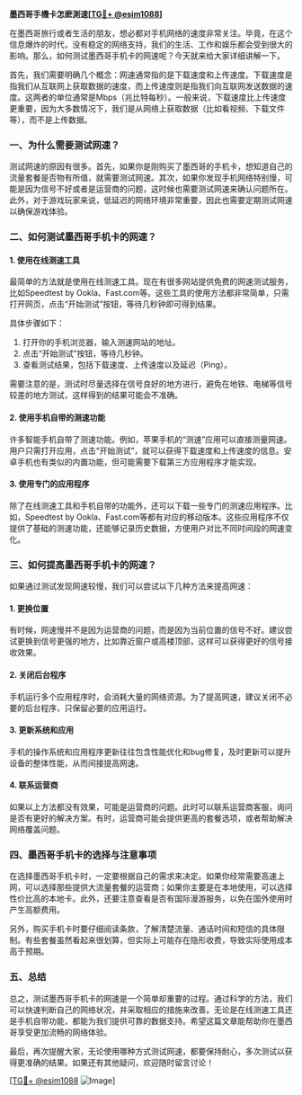 **墨西哥手機卡怎麽測速[[TG💪+ @esim1088](https://t.me/s/esim1088)]**

在墨西哥旅行或者生活的朋友，想必都对手机网络的速度非常关注。毕竟，在这个信息爆炸的时代，没有稳定的网络支持，我们的生活、工作和娱乐都会受到很大的影响。那么，如何测试墨西哥手机卡的网速呢？今天就来给大家详细讲解一下。

首先，我们需要明确几个概念：网速通常指的是下载速度和上传速度。下载速度是指我们从互联网上获取数据的速度，而上传速度则是指我们向互联网发送数据的速度。这两者的单位通常是Mbps（兆比特每秒）。一般来说，下载速度比上传速度更重要，因为大多数情况下，我们是从网络上获取数据（比如看视频、下载文件等），而不是上传数据。

### **一、为什么需要测试网速？**

测试网速的原因有很多。首先，如果你是刚购买了墨西哥的手机卡，想知道自己的流量套餐是否物有所值，就需要测试网速。其次，如果你发现手机网络特别慢，可能是因为信号不好或者是运营商的问题，这时候也需要测试网速来确认问题所在。此外，对于游戏玩家来说，低延迟的网络环境非常重要，因此也需要定期测试网速以确保游戏体验。

### **二、如何测试墨西哥手机卡的网速？**

#### **1. 使用在线测速工具**

最简单的方法就是使用在线测速工具。现在有很多网站提供免费的网速测试服务，比如Speedtest by Ookla、Fast.com等。这些工具的使用方法都非常简单，只需打开网页，点击“开始测试”按钮，等待几秒钟即可得到结果。

具体步骤如下：
1. 打开你的手机浏览器，输入测速网站的地址。
2. 点击“开始测试”按钮，等待几秒钟。
3. 查看测试结果，包括下载速度、上传速度以及延迟（Ping）。

需要注意的是，测试时尽量选择在信号良好的地方进行，避免在地铁、电梯等信号较差的地方测试，这样得到的结果可能会不准确。

#### **2. 使用手机自带的测速功能**

许多智能手机自带了测速功能。例如，苹果手机的“测速”应用可以直接测量网速。用户只需打开应用，点击“开始测试”，就可以获得下载速度和上传速度的信息。安卓手机也有类似的内置功能，但可能需要下载第三方应用程序才能实现。

#### **3. 使用专门的应用程序**

除了在线测速工具和手机自带的功能外，还可以下载一些专门的测速应用程序。比如，Speedtest by Ookla、Fast.com等都有对应的移动版本。这些应用程序不仅提供了基础的测速功能，还能够记录历史数据，方便用户对比不同时间段的网速变化。

### **三、如何提高墨西哥手机卡的网速？**

如果通过测试发现网速较慢，我们可以尝试以下几种方法来提高网速：

#### **1. 更换位置**

有时候，网速慢并不是因为运营商的问题，而是因为当前位置的信号不好。建议尝试更换到信号更强的地方，比如靠近窗户或高楼顶部，这样可以获得更好的信号接收效果。

#### **2. 关闭后台程序**

手机运行多个应用程序时，会消耗大量的网络资源。为了提高网速，建议关闭不必要的后台程序，只保留必要的应用运行。

#### **3. 更新系统和应用**

手机的操作系统和应用程序更新往往包含性能优化和bug修复，及时更新可以提升设备的整体性能，从而间接提高网速。

#### **4. 联系运营商**

如果以上方法都没有效果，可能是运营商的问题。此时可以联系运营商客服，询问是否有更好的解决方案。有时，运营商可能会提供更高的套餐选项，或者帮助解决网络覆盖问题。

### **四、墨西哥手机卡的选择与注意事项**

在选择墨西哥手机卡时，一定要根据自己的需求来决定。如果你经常需要高速上网，可以选择那些提供大流量套餐的运营商；如果你主要是在本地使用，可以选择性价比高的本地卡。此外，还要注意查看是否有国际漫游服务，以免在国外使用时产生高额费用。

另外，购买手机卡时要仔细阅读条款，了解清楚流量、通话时间和短信的具体限制。有些套餐虽然看起来很划算，但实际上可能存在隐形收费，导致实际使用成本高于预期。

### **五、总结**

总之，测试墨西哥手机卡的网速是一个简单却重要的过程。通过科学的方法，我们可以快速判断自己的网络状况，并采取相应的措施来改善。无论是在线测速工具还是手机自带功能，都能为我们提供可靠的数据支持。希望这篇文章能帮助你在墨西哥享受更加流畅的网络体验。

最后，再次提醒大家，无论使用哪种方式测试网速，都要保持耐心，多次测试以获得更准确的结果。如果还有其他疑问，欢迎随时留言讨论！

[[TG💪+ @esim1088](https://t.me/s/esim1088) ![Image](https://i.postimg.cc/4NQfJmqS/Snipaste-2025-05-13-00-14-12.png)]